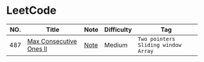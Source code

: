 LeetCode
========

|NO.|Title|Note|Difficulty|Tag|
|---|-----|----|----------|---|
|487|[Max Consecutive Ones II](https://leetcode.com/problems/two-sum)|[Note](Two_pointers/lc487.md)|Medium|`Two pointers` `Sliding window` `Array`|
